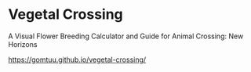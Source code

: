 # Vegetal Crossing
A Visual Flower Breeding Calculator and Guide for Animal Crossing: New Horizons

https://gomtuu.github.io/vegetal-crossing/
